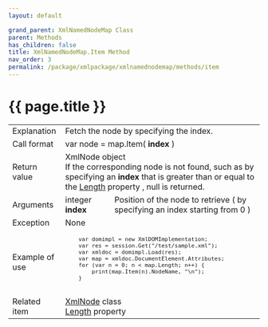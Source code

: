 ```yaml
---
layout: default

grand_parent: XmlNamedNodeMap Class
parent: Methods
has_children: false
title: XmlNamedNodeMap.Item Method
nav_order: 3
permalink: /package/xmlpackage/xmlnamednodemap/methods/item
---
```

# {{ page.title }}

<table>
  <tr>
    <td>Explanation</td>
    <td colspan="2">Fetch the node by specifying the index.</td>
  </tr>
  <tr>
    <td>Call format</td>
    <td colspan="2">var node = map.Item( <b>index</b> )</td>
  </tr>
  <tr>
    <td>Return value</td>
    <td colspan="2">XmlNode object<br>If the corresponding node is not found, such as by specifying an <b>index</b> that is greater than or equal to the <a href="/package/xmlpackage/xmlnamednodemap/properties/length">Length</a> property , null is returned.</td>
  </tr>  
  <tr>
    <td>Arguments</td>
    <td>integer <b>index</b></td>
    <td>Position of the node to retrieve ( by specifying an index starting from 0 )</td>
  </tr>
  <tr>
    <td>Exception</td>
    <td colspan="2">None</td>
  </tr>
  <tr>
    <td>Example of use</td>
    <td colspan="2"><code><pre>
    var domimpl = new XmlDOMImplementation;
    var res = session.Get("/test/sample.xml");
    var xmldoc = domimpl.Load(res);
    var map = xmldoc.DocumentElement.Attributes;
    for (var n = 0; n < map.Length; n++) {
        print(map.Item(n).NodeName, "\n");
    }
    </pre></code></td>
  </tr>
  <tr>
    <td>Related item</td>
    <td colspan="2"><a href="/package/xmlpackage/xmlnode">XmlNode</a> class<br><a href="/package/xmlpackage/xmlnamednodemap/properties/length">Length</a> property</td>
  </tr>
</table>



